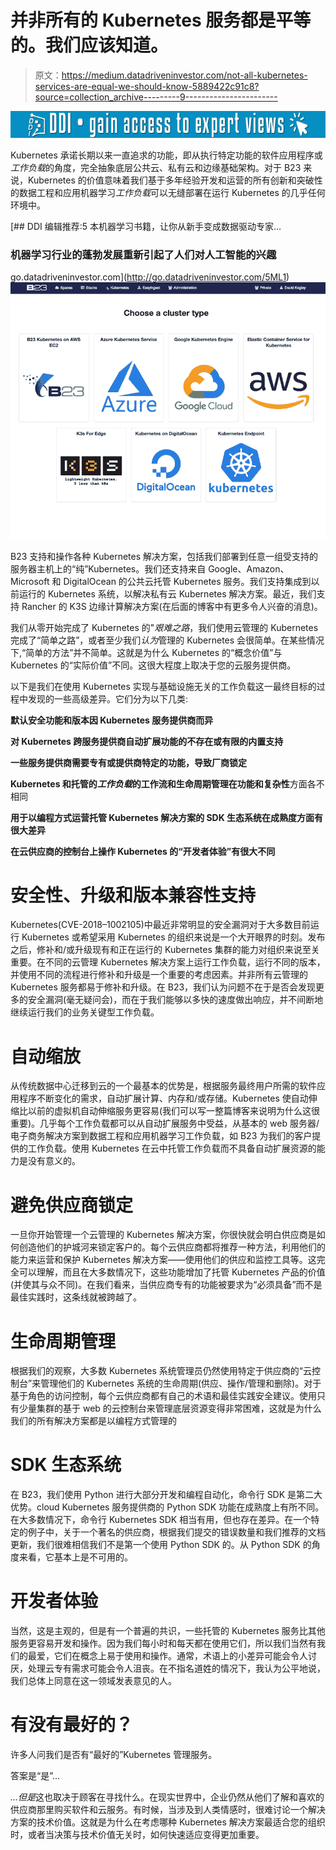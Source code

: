 # 并非所有的 Kubernetes 服务都是平等的。我们应该知道。

> 原文：<https://medium.datadriveninvestor.com/not-all-kubernetes-services-are-equal-we-should-know-5889422c91c8?source=collection_archive---------9----------------------->

[![](img/b5b57b58027e7b0973a52b91c608a80d.png)](http://www.track.datadriveninvestor.com/1B9E)

Kubernetes 承诺长期以来一直追求的功能，即从执行特定功能的软件应用程序或*工作负载*的角度，完全抽象底层公共云、私有云和边缘基础架构。对于 B23 来说，Kubernetes 的价值意味着我们基于多年经验开发和运营的所有创新和突破性的数据工程和应用机器学习*工作负载*可以无缝部署在运行 Kubernetes 的几乎任何环境中。

[](http://go.datadriveninvestor.com/5ML1) [## DDI 编辑推荐:5 本机器学习书籍，让你从新手变成数据驱动专家…

### 机器学习行业的蓬勃发展重新引起了人们对人工智能的兴趣

go.datadriveninvestor.com](http://go.datadriveninvestor.com/5ML1) ![](img/06f28c37cf4c522827979ee8d644d0ff.png)

B23 支持和操作各种 Kubernetes 解决方案，包括我们部署到任意一组受支持的服务器主机上的“纯”Kubernetes。我们还支持来自 Google、Amazon、Microsoft 和 DigitalOcean 的公共云托管 Kubernetes 服务。我们支持集成到以前运行的 Kubernetes 系统，以解决私有云 Kubernetes 解决方案。最近，我们支持 Rancher 的 K3S 边缘计算解决方案(在后面的博客中有更多令人兴奋的消息)。

我们从零开始完成了 Kubernetes 的"*艰难之路*，我们使用云管理的 Kubernetes 完成了“简单之路”，或者至少我们*认为*管理的 Kubernetes 会很简单。在某些情况下,“简单的方法”并不简单。这就是为什么 Kubernetes 的“概念价值”与 Kubernetes 的“实际价值”不同。这很大程度上取决于您的云服务提供商。

以下是我们在使用 Kubernetes 实现与基础设施无关的工作负载这一最终目标的过程中发现的一些高级差异。它们分为以下几类:

**默认安全功能和版本因 Kubernetes 服务提供商而异**

**对 Kubernetes 跨服务提供商自动扩展功能的不存在或有限的内置支持**

**一些服务提供商需要专有或提供商特定的功能，导致厂商锁定**

**Kubernetes 和托管的*工作负载*的工作流和生命周期管理在功能和复杂性**方面各不相同

**用于以编程方式运营托管 Kubernetes 解决方案的 SDK 生态系统在成熟度方面有很大差异**

**在云供应商的控制台上操作 Kubernetes 的“开发者体验”有很大不同**

# **安全性、升级和版本兼容性支持**

Kubernetes(CVE-2018–1002105)中最近非常明显的安全漏洞对于大多数目前运行 Kubernetes 或希望采用 Kubernetes 的组织来说是一个大开眼界的时刻。发布之后，修补和/或升级现有和正在运行的 Kubernetes 集群的能力对组织来说至关重要。在不同的云管理 Kubernetes 解决方案上运行工作负载，运行不同的版本，并使用不同的流程进行修补和升级是一个重要的考虑因素。并非所有云管理的 Kubernetes 服务都易于修补和升级。在 B23，我们认为问题不在于是否会发现更多的安全漏洞(毫无疑问会)，而在于我们能够以多快的速度做出响应，并不间断地继续运行我们的业务关键型工作负载。

# **自动缩放**

从传统数据中心迁移到云的一个最基本的优势是，根据服务最终用户所需的软件应用程序不断变化的需求，自动扩展计算、内存和/或存储。Kubernetes 使自动伸缩比以前的虚拟机自动伸缩服务更容易(我们可以写一整篇博客来说明为什么这很重要)。几乎每个工作负载都可以从自动扩展服务中受益，从基本的 web 服务器/电子商务解决方案到数据工程和应用机器学习工作负载，如 B23 为我们的客户提供的工作负载。使用 Kubernetes 在云中托管工作负载而不具备自动扩展资源的能力是没有意义的。

# **避免供应商锁定**

一旦你开始管理一个云管理的 Kubernetes 解决方案，你很快就会明白供应商是如何创造他们的护城河来锁定客户的。每个云供应商都将推荐一种方法，利用他们的能力来运营和保护 Kubernetes 解决方案——使用他们的供应和监控工具等。这完全可以理解，而且在大多数情况下，这些功能增加了托管 Kubernetes 产品的价值(并使其与众不同)。在我们看来，当供应商专有的功能被要求为“必须具备”而不是最佳实践时，这条线就被跨越了。

# **生命周期管理**

根据我们的观察，大多数 Kubernetes 系统管理员仍然使用特定于供应商的“云控制台”来管理他们的 Kubernetes 系统的生命周期(供应、操作/管理和删除)。对于基于角色的访问控制，每个云供应商都有自己的术语和最佳实践安全建议。使用只有少量集群的基于 web 的云控制台来管理底层资源变得非常困难，这就是为什么我们的所有解决方案都是以编程方式管理的

# **SDK 生态系统**

在 B23，我们使用 Python 进行大部分开发和编程自动化，命令行 SDK 是第二大优势。cloud Kubernetes 服务提供商的 Python SDK 功能在成熟度上有所不同。在大多数情况下，命令行 Kubernetes SDK 相当有用，但也存在差异。在一个特定的例子中，关于一个著名的供应商，根据我们提交的错误数量和我们推荐的文档更新，我们很难相信我们不是第一个使用 Python SDK 的。从 Python SDK 的角度来看，它基本上是不可用的。

# **开发者体验**

当然，这是主观的，但是有一个普遍的共识，一些托管的 Kubernetes 服务比其他服务更容易开发和操作。因为我们每小时和每天都在使用它们，所以我们当然有我们的最爱，它们在概念上易于使用和操作。通常，术语上的小差异可能会令人讨厌，处理云专有需求可能会令人沮丧。在不指名道姓的情况下，我认为公平地说，我们总体上同意在这一领域发表意见的人。

# **有没有最好的？**

许多人问我们是否有“最好的”Kubernetes 管理服务。

答案是“是”…

*…但是*这也取决于顾客在寻找什么。在现实世界中，企业仍然从他们了解和喜欢的供应商那里购买软件和云服务。有时候，当涉及到人类情感时，很难讨论一个解决方案的技术价值。这就是为什么在考虑哪种 Kubernetes 解决方案最适合您的组织时，或者当决策与技术价值无关时，如何快速适应变得更加重要。